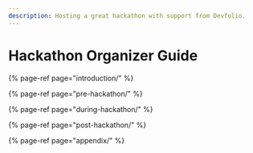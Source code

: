 ```yaml
---
description: Hosting a great hackathon with support from Devfolio.
---
```


# Hackathon Organizer Guide

{% page-ref page="introduction/" %}

{% page-ref page="pre-hackathon/" %}

{% page-ref page="during-hackathon/" %}

{% page-ref page="post-hackathon/" %}

{% page-ref page="appendix/" %}

